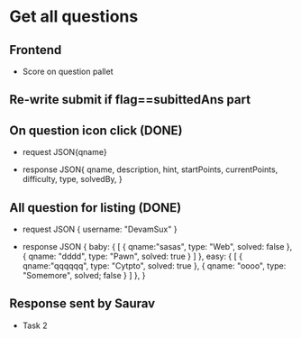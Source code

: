 # Get all questions

## Frontend

* Score on question pallet


## Re-write submit if flag==subittedAns part


## On question icon click (DONE)

- request JSON{qname}

- response JSON{
    qname,
    description,
    hint,
    startPoints,
    currentPoints,
    difficulty,
    type,
    solvedBy,
}

## All question for listing (DONE)

- request JSON {
    username: "DevamSux"
}

- response JSON {
    baby: {
        [
            {
                qname:"sasas",
                type: "Web",
                solved: false
            },
            {
                qname: "dddd",
                type: "Pawn",
                solved: true
            }
        ] 
    },
    easy: {
        [
            {
                qname:"qqqqqq",
                type: "Cytpto",
                solved: true
            },
            {
                qname: "oooo",
                type: "Somemore",
                solved; false
            }
        ] 
    },
}

## Response sent by Saurav

* Task 2

